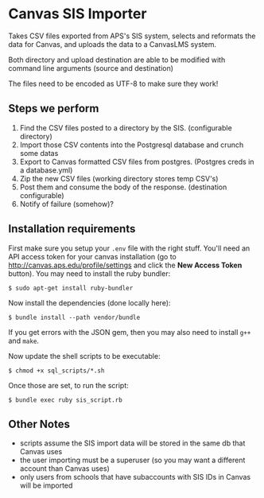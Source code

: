 # Canvas SIS Importer

Takes CSV files exported from APS's SIS system, selects and reformats the
data for Canvas, and uploads the data to a CanvasLMS system.

Both directory and upload destination are able to be modified with command line
arguments (source and destination)

The files need to be encoded as UTF-8 to make sure they work!

## Steps we perform

1. Find the CSV files posted to a directory by the SIS. (configurable directory)
2. Import those CSV contents into the Postgresql database and crunch some datas
3. Export to Canvas formatted CSV files from postgres. (Postgres creds in a database.yml)
4. Zip the new CSV files (working directory stores temp CSV's)
5. Post them and consume the body of the response. (destination configurable)
6. Notify of failure (somehow)?

## Installation requirements

First make sure you setup your `.env` file with the right stuff. You'll need an API
access token for your canvas installation (go to http://canvas.aps.edu/profile/settings
and click the **New Access Token** button). You may need to install the ruby bundler:

`$ sudo apt-get install ruby-bundler`

Now install the dependencies (done locally here):

`$ bundle install --path vendor/bundle`

If you get errors with the JSON gem, then you may also need to install `g++` and `make`.

Now update the shell scripts to be executable:

`$ chmod +x sql_scripts/*.sh`

Once those are set, to run the script:

`$ bundle exec ruby sis_script.rb`

## Other Notes

 * scripts assume the SIS import data will be stored in the same db that Canvas uses
 * the user importing must be a superuser (so you may want a different account than Canvas uses)
 * only users from schools that have subaccounts with SIS IDs in Canvas will be imported


